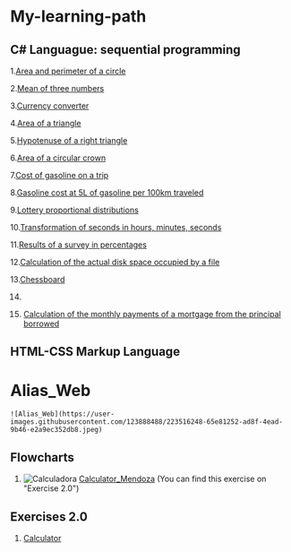 # My-learning-path

## C# Languague: sequential programming

1.[Area and perimeter of a circle](https://raw.githubusercontent.com/Matias-14/My-learning-path/main/Sequential%20programming/ejercicio_1_Matias.cs)

2.[Mean of three numbers](https://raw.githubusercontent.com/Matias-14/My-learning-path/main/Sequential%20programming/Ejercicio_2_Matias.cs)
  
3.[Currency converter](https://raw.githubusercontent.com/Matias-14/My-learning-path/main/Sequential%20programming/Ejercicio_3_Matias.cs)
  
4.[Area of a triangle](https://raw.githubusercontent.com/Matias-14/My-learning-path/main/Sequential%20programming/Ejercicio_4_Matias.cs)
  
5.[Hypotenuse of a right triangle](https://raw.githubusercontent.com/Matias-14/My-learning-path/main/Sequential%20programming/Ejercicio_5_Matias.cs)
  
6.[Area of a circular crown](https://raw.githubusercontent.com/Matias-14/My-learning-path/main/Sequential%20programming/Ejercicio_6_Matias.cs)

7.[Cost of gasoline on a trip](https://raw.githubusercontent.com/Matias-14/My-learning-path/main/Sequential%20programming/Ejercicio_7_Matias.cs)

8.[Gasoline cost at 5L of gasoline per 100km traveled](https://raw.githubusercontent.com/Matias-14/My-learning-path/main/Sequential%20programming/Ejercicio_8_Matias.cs)

9.[Lottery proportional distributions](https://raw.githubusercontent.com/Matias-14/My-learning-path/main/Sequential%20programming/Ejercicio_9_Matias.cs)
  
10.[Transformation of seconds in hours, minutes, seconds](https://raw.githubusercontent.com/Matias-14/My-learning-path/main/Sequential%20programming/Ejercicio_10_Matias.cs)

11.[Results of a survey in percentages](https://raw.githubusercontent.com/Matias-14/My-learning-path/main/Sequential%20programming/ejercicio_once.cs)

12.[Calculation of the actual disk space occupied by a file](https://raw.githubusercontent.com/Matias-14/My-learning-path/main/Sequential%20programming/ejercicio_doce.cs)

13.[Chessboard](https://raw.githubusercontent.com/Matias-14/My-learning-path/main/Sequential%20programming/ejercicio.trece.cs)

14.

15. [Calculation of the monthly payments of a mortgage from the principal borrowed](https://raw.githubusercontent.com/Matias-14/My-learning-path/main/Sequential%20programming/Ejericio_quince.cs)


## HTML-CSS Markup Language

# Alias_Web
	![Alias_Web](https://user-images.githubusercontent.com/123888488/223516248-65e81252-ad8f-4ead-9b46-e2a9ec352db8.jpeg)


## Flowcharts

1. ![Calculadora](https://user-images.githubusercontent.com/123888488/223506486-e2e40c12-d6f3-469f-a37a-4906b04da0f1.png)
	[Calculator_Mendoza](https://raw.githubusercontent.com/Matias-14/My-learning-path/main/10/Exercises%202.0/Calculator_Matias.cs) (You can find this exercise on "Exercise 2.0")
	
	
## Exercises 2.0
1. [Calculator](https://raw.githubusercontent.com/Matias-14/My-learning-path/main/10/Exercises%202.0/Calculator_Matias.cs)
	
